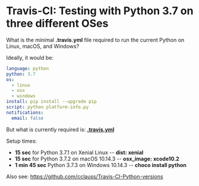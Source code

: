 # Travis-CI: Testing with Python 3.7 on three different OSes

What is the minimal __.travis.yml__ file required to run the current Python on Linux, macOS, and Windows?

Ideally, it would be:
```yml
language: python
python: 3.7
os:
  - linux
  - osx
  - windows
install: pip install --upgrade pip
script: python platform-info.py
notifications:
  email: false
```
But what is currently required is: [__.travis.yml__](.travis.yml)

Setup times:
* __15 sec__ for Python 3.7.1 on Xenial Linux -- __dist: xenial__
* __15 sec__ for Python 3.7.2 on macOS 10.14.3 -- __osx_image: xcode10.2__
* __1 min 45 sec__ Python 3.7.3 on Windows 10.14.3 -- __choco install python__

Also see: https://github.com/cclauss/Travis-CI-Python-versions
